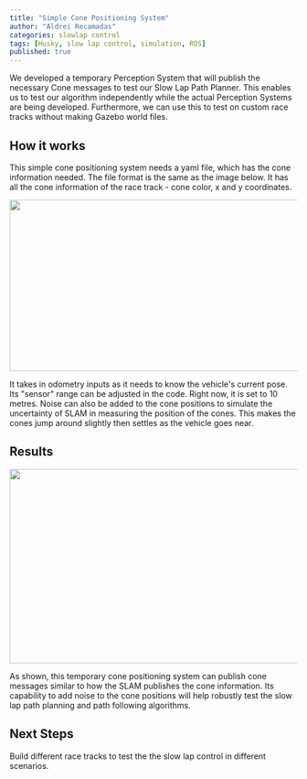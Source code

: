 ```yaml
---
title: "Simple Cone Positioning System"
author: "Aldrei Recamadas"
categories: slowlap control
tags: [Husky, slow lap control, simulation, ROS]
published: true
---
```


We developed a temporary Perception System that will publish the necessary Cone messages to test our Slow Lap Path Planner.
This enables us to test our algorithm independently while the actual Perception Systems are being developed.
Furthermore, we can use this to test on custom race tracks without making  Gazebo world files.

## How it works
This simple cone positioning system needs a yaml file, which has the cone information needed. The file format is the same as the image below.
It has all the cone information of the race track - cone color, x and y coordinates.

<p align="center">
<img width="700" height="300" src="https://user-images.githubusercontent.com/75785603/137854561-016bd6f8-50d1-4e5d-ac6e-1f88e5db4e3a.JPG"/>
</p>
It takes in odometry inputs as it needs to know the vehicle's current pose.
Its "sensor" range can be adjusted in the code. Right now, it is set to 10 metres.
Noise can also be added to the cone positions to simulate the uncertainty of SLAM in measuring the position of the cones. This makes the cones jump around slightly then settles as the vehicle goes near.


## Results
<p align="center">
  <img width="600" height="340" src="https://user-images.githubusercontent.com/75785603/137854493-1e6d1dbe-68cb-4c72-b757-ddb20a9ec894.gif"/>
</p>

As shown, this temporary cone positioning system can publish cone messages similar to how the SLAM publishes the cone information. Its capability to add noise to the cone positions will help robustly test the slow lap path planning and path following algorithms.

## Next Steps
Build different race tracks to test the the slow lap control in different scenarios.
